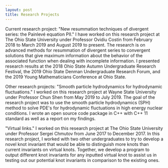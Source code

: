 ```yaml
---
layout: post
title: Research Projects
---
```


Current research project: 
"New resummation techniques of divergent series: the Painlevé equation PII." I have worked on this research project at The Ohio State University under Professor Ovidiu Costin from February 2018 to March 2019 and August 2019 to present. The research is on advanced methods for resummation of divergent series to convergent solutions that give maximum information about the behavior of the associated function when dealing with incomplete information. I presented research results at the 2018 Ohio State Autumn Undergraduate Research Festival, the 2019 Ohio State Denman Undergraduate Research Forum, and the 2019 Young Mathematicians Conference at Ohio State. 

Other research projects: 
"Smooth particle hydrodynamics for hydrodynamic fluctuations." I worked on this research project at Wayne State University under Professor Chun Shen from May 2019 to July 2019. The goal of the research project was to use the smooth particle hydrodynamics (SPH) method to solve PDE's for hydrodynamic fluctuations in high energy nuclear conditions. I wrote an open source code package in C++ with C++ 11 standard as well as a report on my findings.

"Virtual links." I worked on this research project at The Ohio State University under Professor Sergei Chmutov from June 2017 to December 2017. In this research project, I worked with two other undergraduates to try to develop a novel knot invariant that would be able to distinguish more knots than current invariants on virtual knots. Together, we develop a program to output different knot invariants for any inputted virtual knot to assist us in testing out our potential knot invariants in comparison to the existing ones. 
